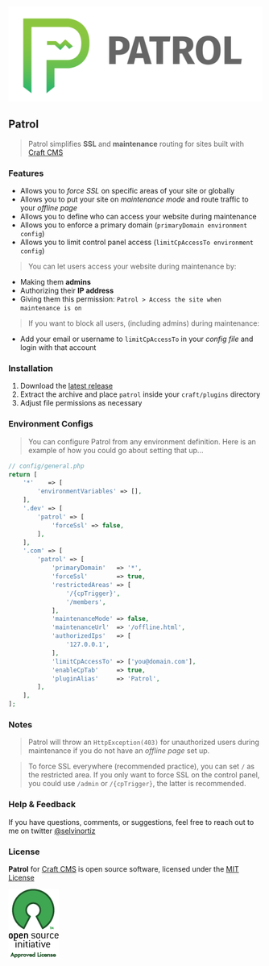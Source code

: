 ![Patrol](resources/img/patrol.png)

## Patrol
> Patrol simplifies **SSL** and **maintenance** routing for sites built with [Craft CMS](http://craftcms.com)

### Features
- Allows you to _force SSL_ on specific areas of your site or globally
- Allows you to put your site on _maintenance mode_ and route traffic to your _offline page_
- Allows you to define who can access your website during maintenance
- Allows you to enforce a primary domain (`primaryDomain environment config`)
- Allows you to limit control panel access (`limitCpAccessTo environment config`)

> You can let users access your website during maintenance by:
- Making them **admins**
- Authorizing their **IP address**
- Giving them this permission: `Patrol > Access the site when maintenance is on`

> If you want to block all users, (including admins) during maintenance:
- Add your email or username to `limitCpAccessTo` in your _config file_ and login with that account

### Installation
1. Download the [latest release](https://github.com/selvinortiz/craft.releases)
2. Extract the archive and place `patrol` inside your `craft/plugins` directory
3. Adjust file permissions as necessary

### Environment Configs
> You can configure Patrol from any environment definition. Here is an example of how you could go about setting that up...

```php
// config/general.php
return [
    '*'    => [
        'environmentVariables' => [],
    ],
    '.dev' => [
        'patrol' => [
            'forceSsl' => false,
        ],
    ],
    '.com' => [
        'patrol' => [
            'primaryDomain'   => '*',
            'forceSsl'        => true,
            'restrictedAreas' => [
                '/{cpTrigger}',
                '/members',
            ],
            'maintenanceMode' => false,
            'maintenanceUrl'  => '/offline.html',
            'authorizedIps'   => [
                '127.0.0.1',
            ],
            'limitCpAccessTo' => ['you@domain.com'],
            'enableCpTab'     => true,
            'pluginAlias'     => 'Patrol',
        ],
    ],
];
```

### Notes
> Patrol will throw an `HttpException(403)` for unauthorized users during maintenance if you do not have an _offline page_ set up.

> To force SSL everywhere (recommended practice), you can set `/` as the restricted area. If you only want to force SSL on the control panel, you could use `/admin` or `/{cpTrigger}`, the latter is recommended.

### Help & Feedback
If you have questions, comments, or suggestions, feel free to reach out to me on twitter [@selvinortiz](https://twitter.com/selvinortiz)

### License
**Patrol** for [Craft CMS](http://craftcms.com) is open source software, licensed under the [MIT License](http://opensource.org/licenses/MIT)

![Open Source Initiative](resources/img/osilogo.png)
